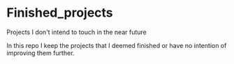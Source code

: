 # Finished_projects
 Projects I don't intend to touch in the near future

 In this repo I keep the projects that I deemed finished or have no intention of improving them further. 
